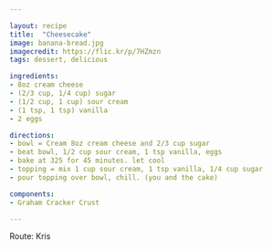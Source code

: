 ```yaml
---

layout: recipe
title:  "Cheesecake"
image: banana-bread.jpg
imagecredit: https://flic.kr/p/7HZmzn
tags: dessert, delicious

ingredients:
- 8oz cream cheese
- (2/3 cup, 1/4 cup) sugar
- (1/2 cup, 1 cup) sour cream
- (1 tsp, 1 tsp) vanilla
- 2 eggs

directions:
- bowl = Cream 8oz cream cheese and 2/3 cup sugar
- beat bowl, 1/2 cup sour cream, 1 tsp vanilla, eggs
- bake at 325 for 45 minutes. let cool
- topping = mix 1 cup sour cream, 1 tsp vanilla, 1/4 cup sugar 
- pour topping over bowl, chill. (you and the cake)

components:
- Graham Cracker Crust

---
```


Route: Kris
